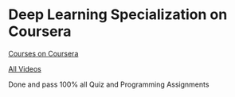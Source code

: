 # Deep Learning Specialization on Coursera

[Courses on Coursera](https://www.coursera.org/specializations/deep-learning)

[All Videos](https://www.youtube.com/channel/UCcIXc5mJsHVYTZR1maL5l9w)

Done and pass 100% all Quiz and Programming Assignments
